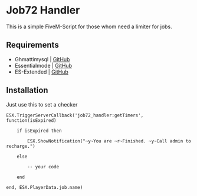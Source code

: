 # Job72 Handler
This is a simple FiveM-Script for those whom need a limiter for jobs.

## Requirements
- Ghmattimysql | [GitHub](https://github.com/GHMatti/ghmattimysql)
- Essentialmode | [GitHub](https://github.com/kanersps/essentialmode)
- ES-Extended | [GitHub](https://github.com/ESX-Org/es_extended)

## Installation
Just use this to set a checker

```
ESX.TriggerServerCallback('job72_handler:getTimers', function(isExpired)

    if isExpired then

        ESX.ShowNotification("~y~You are ~r~Finished. ~y~Call admin to recharge.")

    else
        
        -- your code

    end

end, ESX.PlayerData.job.name)
```

